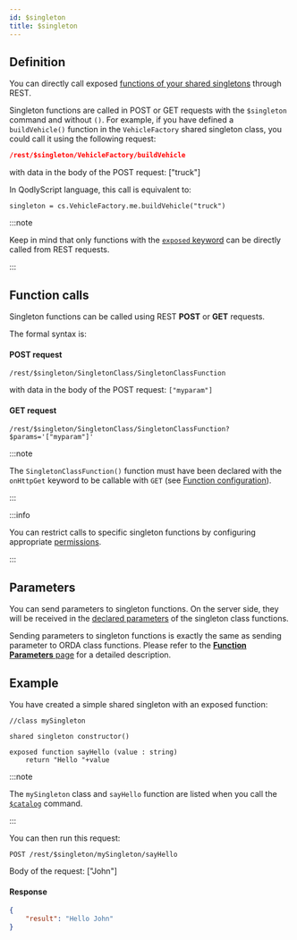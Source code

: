 ```yaml
---
id: $singleton
title: $singleton
---
```



## Definition

You can directly call exposed [functions of your shared singletons](../language/basics/lang-classes.md#singleton-classes) through REST.

Singleton functions are called in POST or GET requests with the `$singleton` command and without `()`. For example, if you have defined a `buildVehicle()` function in the `VehicleFactory` shared singleton class, you could call it using the following request:

```json
/rest/$singleton/VehicleFactory/buildVehicle
```

with data in the body of the POST request: ["truck"]

In QodlyScript language, this call is equivalent to:

```qs
singleton = cs.VehicleFactory.me.buildVehicle("truck")
```

:::note

Keep in mind that only functions with the [`exposed` keyword](../orda/data-model.md#exposed-vs-non-exposed-functions) can be directly called from REST requests.

:::



## Function calls

Singleton functions can be called using REST **POST** or **GET** requests.

The formal syntax is:

#### POST request

`/rest/$singleton/SingletonClass/SingletonClassFunction`

with data in the body of the POST request: `["myparam"]`


#### GET request

`/rest/$singleton/SingletonClass/SingletonClassFunction?$params='["myparam"]'`

:::note

The `SingletonClassFunction()` function must have been declared with the `onHttpGet` keyword to be callable with `GET` (see [Function configuration](ClassFunctions#function-configuration)). 

:::


:::info

You can restrict calls to specific singleton functions by configuring appropriate [permissions](../studio/roles/permissionsFunctionLevel.md#configuring-function-permissions).

:::



## Parameters

You can send parameters to singleton functions. On the server side, they will be received in the [declared parameters](../language/basics/lang-parameters.md#declaring-parameters) of the singleton class functions.

Sending parameters to singleton functions is exactly the same as sending parameter to ORDA class functions. Please refer to the [**Function Parameters** page](classFunctionsParameters.md) for a detailed description.


## Example  

You have created a simple shared singleton with an exposed function:

```qs
//class mySingleton

shared singleton constructor()

exposed function sayHello (value : string)
	return "Hello "+value

```

:::note

The `mySingleton` class and `sayHello` function are listed when you call the [`$catalog`]($catalog.md#singleton) command.

:::


You can then run this request:  

```
POST /rest/$singleton/mySingleton/sayHello
```

Body of the request: ["John"]


#### Response

```json
{
	"result": "Hello John"
}
```
